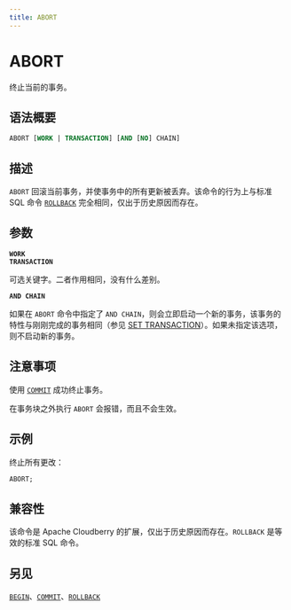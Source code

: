 ```yaml
---
title: ABORT
---
```


# ABORT

终止当前的事务。

## 语法概要

```sql
ABORT [WORK | TRANSACTION] [AND [NO] CHAIN]
```

## 描述

`ABORT` 回滚当前事务，并使事务中的所有更新被丢弃。该命令的行为上与标准 SQL 命令 [`ROLLBACK`](/i18n/zh/docusaurus-plugin-content-docs/current/sql-stmts/rollback.md) 完全相同，仅出于历史原因而存在。

## 参数

**`WORK`**<br />
**`TRANSACTION`**

可选关键字。二者作用相同，没有什么差别。

**`AND CHAIN`**

如果在 `ABORT` 命令中指定了 `AND CHAIN`，则会立即启动一个新的事务，该事务的特性与刚刚完成的事务相同（参见 [SET TRANSACTION](/i18n/zh/docusaurus-plugin-content-docs/current/sql-stmts/set-transaction.md)）。如果未指定该选项，则不启动新的事务。

## 注意事项

使用 [`COMMIT`](https://github.com/apache/cloudberry-site/blob/cbdb-doc-validation/docs/sql-stmts/commit.md) 成功终止事务。

在事务块之外执行 `ABORT` 会报错，而且不会生效。

## 示例

终止所有更改：

```sql
ABORT;
```

## 兼容性

该命令是 Apache Cloudberry 的扩展，仅出于历史原因而存在。`ROLLBACK` 是等效的标准 SQL 命令。

## 另见

[`BEGIN`](https://github.com/cloudberrydb/cloudberrydb-site/blob/cbdb-doc-validation/docs/sql-stmts/begin.md)、[`COMMIT`](https://github.com/cloudberrydb/cloudberrydb-site/blob/cbdb-doc-validation/docs/sql-stmts/commit.md)、[`ROLLBACK`](/i18n/zh/docusaurus-plugin-content-docs/current/sql-stmts/rollback.md)
